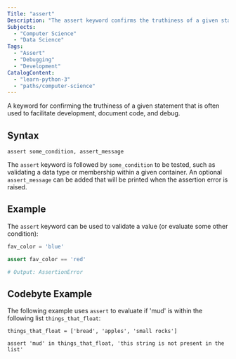 ```yaml
---
Title: "assert"
Description: "The assert keyword confirms the truthiness of a given statement."
Subjects:
  - "Computer Science"
  - "Data Science"
Tags:
  - "Assert"
  - "Debugging"
  - "Development"
CatalogContent:
  - "learn-python-3"
  - "paths/computer-science"
---
```


A keyword for confirming the truthiness of a given statement that is often used to facilitate development, document code, and debug.

## Syntax

```pseudo
assert some_condition, assert_message
```

The `assert` keyword is followed by `some_condition` to be tested, such as validating a data type or membership within a given container. An optional `assert_message` can be added that will be printed when the assertion error is raised.

## Example

The `assert` keyword can be used to validate a value (or evaluate some other condition):

```py
fav_color = 'blue'

assert fav_color == 'red'

# Output: AssertionError
```

## Codebyte Example

The following example uses `assert` to evaluate if 'mud' is within the following list `things_that_float`:

```codebyte/python
things_that_float = ['bread', 'apples', 'small rocks']

assert 'mud' in things_that_float, 'this string is not present in the list'
```
